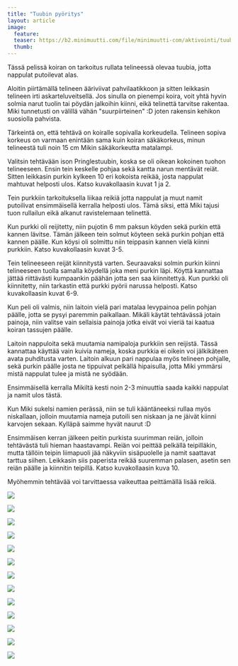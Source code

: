 ```yaml
---
title: "Tuubin pyöritys"
layout: article
image:
  feature:
  teaser: https://b2.minimuutti.com/file/minimuutti-com/aktivointi/tuubin-pyoritys/DS23531-245px.jpg
  thumb:
---
```


Tässä pelissä koiran on tarkoitus rullata telineessä olevaa tuubia, jotta nappulat putoilevat alas.

Aloitin piirtämällä telineen ääriviivat pahvilaatikkoon ja sitten leikkasin telineen irti askarteluveitsellä. Jos sinulla on pienempi koira, voit yhtä hyvin solmia narut tuolin tai pöydän jalkoihin kiinni, eikä telinettä tarvitse rakentaa. Miki tunnetusti on välillä vähän "suurpiirteinen" :D joten rakensin kehikon suosiolla pahvista.

Tärkeintä on, että tehtävä on koiralle sopivalla korkeudella. Telineen sopiva korkeus on varmaan enintään sama kuin koiran säkäkorkeus, minun telineestä tuli noin 15 cm Mikin säkäkorkeutta matalampi.

Valitsin tehtävään ison Pringlestuubin, koska se oli oikean kokoinen tuohon telineeseen. Ensin tein keskelle pohjaa sekä kantta narun mentävät reiät. Sitten leikkasin purkin kylkeen 10 eri kokoista reikää, josta nappulat mahtuvat helposti ulos. Katso kuvakollaasin kuvat 1 ja 2.

Tein purkkiin tarkoituksella liikaa reikiä jotta nappulat ja muut namit putoilivat ensimmäisellä kerralla helposti ulos. Tämä siksi, että Miki tajusi tuon rullailun eikä alkanut ravistelemaan telinettä.

Kun purkki oli reijitetty, niin pujotin 6 mm paksun köyden sekä purkin että kannen lävitse. Tämän jälkeen tein solmut köyteen sekä purkin pohjan että kannen päälle. Kun köysi oli solmittu niin teippasin kannen vielä kiinni purkkiin. Katso kuvakollaasin kuvat 3-5.

Tein telineeseen reijät kiinnitystä varten. Seuraavaksi solmin purkin kiinni telineeseen tuolla samalla köydellä joka meni purkin läpi. Köyttä kannattaa jättää riittävästi kumpaankin päähän jotta sen saa kiinnitettyä. Kun purkki oli kiinnitetty, niin tarkastin että purkki pyörii narussa helposti. Katso kuvakollaasin kuvat 6-9.

Kun peli oli valmis, niin laitoin vielä pari matalaa levypainoa pelin pohjan päälle, jotta se pysyi paremmin paikallaan. Mikäli käytät tehtävässä jotain painoja, niin valitse vain sellaisia painoja jotka eivät voi vieriä tai kaatua koiran tassujen päälle.

Laitoin nappuloita sekä muutamia namipaloja purkkiin sen reijistä. Tässä kannattaa käyttää vain kuivia nameja, koska purkkia ei oikein voi jälkikäteen avata puhditusta varten. Laitoin alkuun pari nappulaa myös telineen pohjalle, sekä purkin päälle josta ne tippuivat pelkällä hipaisulla, jotta Miki ymmärsi mistä nappulat tulee ja mistä ne syödään.

Ensimmäisellä kerralla Mikiltä kesti noin 2-3 minuuttia saada kaikki nappulat ja namit ulos tästä. 

Kun Miki sukelsi namien perässä, niin se tuli kääntäneeksi rullaa myös niskallaan, jolloin muutamia nameja putoili sen niskaan ja ne jäivät kiinni karvojen sekaan. Kylläpä saimme hyvät naurut :D

Ensimmäisen kerran jälkeen peitin purkista suurimman reiän, jolloin tehtävästä tuli hieman haastavampi. Reiän voi peittää pelkällä teipilläkin, mutta tällöin teipin liimapuoli jää näkyviin sisäpuolelle ja namit saattavat tarttua siihen. Leikkasin siis paperista reikää suuremman palasen, asetin sen reiän päälle ja kiinnitin teipillä. Katso kuvakollaasin kuva 10.

Myöhemmin tehtävää voi tarvittaessa vaikeuttaa peittämällä lisää reikiä.

[![](https://b2.minimuutti.com/file/minimuutti-com/aktivointi/tuubin-pyoritys/DS23426-800px.jpg)](https://dl.dropboxusercontent.com/sh/ea1wtnz7z734o12/AADM3tb_bHAtJyhCR8STS1wga/aktivointi/tuubin-pyoritys/DS23426.jpg)

[![](https://b2.minimuutti.com/file/minimuutti-com/aktivointi/tuubin-pyoritys/DS23476-800px.jpg)](https://dl.dropboxusercontent.com/sh/ea1wtnz7z734o12/AACqr66zvtNQ4bRzhAVbevJKa/aktivointi/tuubin-pyoritys/DS23476.jpg)

[![](https://b2.minimuutti.com/file/minimuutti-com/aktivointi/tuubin-pyoritys/DS23447-800px.jpg)](https://dl.dropboxusercontent.com/sh/ea1wtnz7z734o12/AACF_UvYEqMmV5uUXUk2SHNOa/aktivointi/tuubin-pyoritys/DS23447.jpg)

[![](https://b2.minimuutti.com/file/minimuutti-com/aktivointi/tuubin-pyoritys/DS23474-800px.jpg)](https://dl.dropboxusercontent.com/sh/ea1wtnz7z734o12/AAB5MlVL2bnzi-dYvs8UqthBa/aktivointi/tuubin-pyoritys/DS23474.jpg)

[![](https://b2.minimuutti.com/file/minimuutti-com/aktivointi/tuubin-pyoritys/DS23525-800px.jpg)](https://dl.dropboxusercontent.com/sh/ea1wtnz7z734o12/AAD1BTkQyHN5wKMMBm5mjXbIa/aktivointi/tuubin-pyoritys/DS23525.jpg)

[![](https://b2.minimuutti.com/file/minimuutti-com/aktivointi/tuubin-pyoritys/DS23522-800px.jpg)](https://dl.dropboxusercontent.com/sh/ea1wtnz7z734o12/AACKvH9NWiYCRc0FennKHPHKa/aktivointi/tuubin-pyoritys/DS23522.jpg)

[![](https://b2.minimuutti.com/file/minimuutti-com/aktivointi/tuubin-pyoritys/DS23506-800px.jpg)](https://dl.dropboxusercontent.com/sh/ea1wtnz7z734o12/AAA-vu3pN88UtjFD1ysNduqSa/aktivointi/tuubin-pyoritys/DS23506.jpg)

[![](https://b2.minimuutti.com/file/minimuutti-com/aktivointi/tuubin-pyoritys/DS24052-800px.jpg)](https://dl.dropboxusercontent.com/sh/ea1wtnz7z734o12/AACwIdbc9qnIgHA9WFVfKRxSa/aktivointi/tuubin-pyoritys/DS24052.jpg)

[![](https://b2.minimuutti.com/file/minimuutti-com/aktivointi/tuubin-pyoritys/DS24086-800px.jpg)](https://dl.dropboxusercontent.com/sh/ea1wtnz7z734o12/AAAdWaFn0VbMs2BT-roYjwMra/aktivointi/tuubin-pyoritys/DS24086.jpg)

[![](https://b2.minimuutti.com/file/minimuutti-com/aktivointi/tuubin-pyoritys/DS24082-800px.jpg)](https://dl.dropboxusercontent.com/sh/ea1wtnz7z734o12/AAAu1KKmpvi_p9YIP6OluCr_a/aktivointi/tuubin-pyoritys/DS24082.jpg)

[![](https://b2.minimuutti.com/file/minimuutti-com/aktivointi/tuubin-pyoritys/DS24121-800px.jpg)](https://dl.dropboxusercontent.com/sh/ea1wtnz7z734o12/AAB_UAdMDWrHa9hCgi1S8yfva/aktivointi/tuubin-pyoritys/DS24121.jpg)

[![](https://b2.minimuutti.com/file/minimuutti-com/aktivointi/tuubin-pyoritys/DS24036-800px.jpg)](https://dl.dropboxusercontent.com/sh/ea1wtnz7z734o12/AAC48MRX1GKtLxXNzXzFQEtea/aktivointi/tuubin-pyoritys/DS24036.jpg)

[![](https://b2.minimuutti.com/file/minimuutti-com/aktivointi/tuubin-pyoritys/xx-kollaasi-800px.jpg)](https://dl.dropboxusercontent.com/sh/ea1wtnz7z734o12/AABlScBkz6DvNps2WmoXpfoLa/aktivointi/tuubin-pyoritys/xx-kollaasi.jpg)

